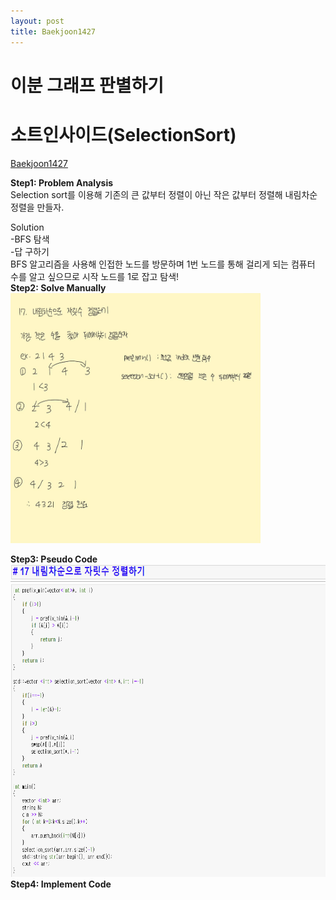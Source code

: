 ```yaml
---
layout: post
title: Baekjoon1427
---
```


# 이분 그래프 판별하기 #





# 소트인사이드(SelectionSort) #
[Baekjoon1427](https://www.acmicpc.net/problem/1427)

**Step1: Problem Analysis**<br/>
Selection sort를 이용해 기존의 큰 값부터 정렬이 아닌 작은 값부터 정렬해 내림차순 정렬을 만들자.<br/>

Solution<br/>
-BFS 탐색<br/>
-답 구하기<br/>
BFS 알고리즘을 사용해 인접한 노드를 방문하며 1번 노드를 통해 걸리게 되는 컴퓨터 수를 알고 싶으므로 시작 노드를 1로 잡고 탐색! <br/>
**Step2: Solve Manually**<br/>
<img src="/_images/Baek1427_1.jpg" width="400" height="400">

**Step3: Pseudo Code**<br/>
<img src="/_images/Baek1427_2.png" width="700" height="500">
<br/>
**Step4: Implement Code** <br/> 
<script src="https://gist.github.com/growingpenguin/57ca2a2c4b6374d955b6cb43b6e43a8a.js"></script>
